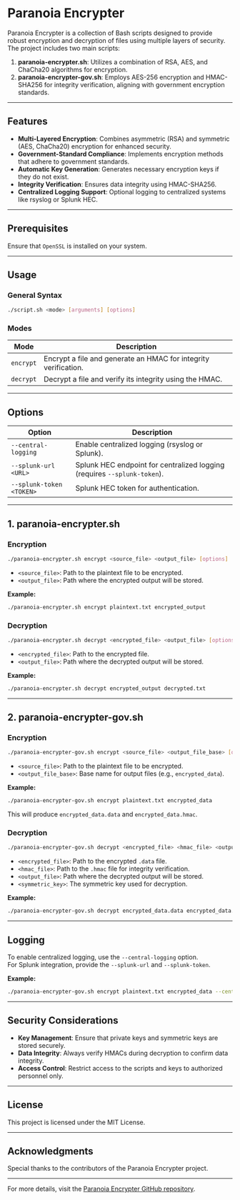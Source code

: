 # Paranoia Encrypter

Paranoia Encrypter is a collection of Bash scripts designed to provide robust encryption and decryption of files using multiple layers of security.  
The project includes two main scripts:

1. **paranoia-encrypter.sh**: Utilizes a combination of RSA, AES, and ChaCha20 algorithms for encryption.
2. **paranoia-encrypter-gov.sh**: Employs AES-256 encryption and HMAC-SHA256 for integrity verification, aligning with government encryption standards.

---

## Features

- **Multi-Layered Encryption**: Combines asymmetric (RSA) and symmetric (AES, ChaCha20) encryption for enhanced security.
- **Government-Standard Compliance**: Implements encryption methods that adhere to government standards.
- **Automatic Key Generation**: Generates necessary encryption keys if they do not exist.
- **Integrity Verification**: Ensures data integrity using HMAC-SHA256.
- **Centralized Logging Support**: Optional logging to centralized systems like rsyslog or Splunk HEC.

---

## Prerequisites

Ensure that `OpenSSL` is installed on your system.

---

## Usage

### General Syntax

```bash
./script.sh <mode> [arguments] [options]
```

### Modes

| **Mode**    | **Description**                                                |
|-------------|----------------------------------------------------------------|
| `encrypt`   | Encrypt a file and generate an HMAC for integrity verification. |
| `decrypt`   | Decrypt a file and verify its integrity using the HMAC.         |

---

## Options

| **Option**             | **Description**                                                      |
|------------------------|----------------------------------------------------------------------|
| `--central-logging`     | Enable centralized logging (rsyslog or Splunk).                     |
| `--splunk-url <URL>`    | Splunk HEC endpoint for centralized logging (requires `--splunk-token`). |
| `--splunk-token <TOKEN>`| Splunk HEC token for authentication.                                |

---

## 1. paranoia-encrypter.sh

### Encryption

```bash
./paranoia-encrypter.sh encrypt <source_file> <output_file> [options]
```

- `<source_file>`: Path to the plaintext file to be encrypted.
- `<output_file>`: Path where the encrypted output will be stored.

**Example:**

```bash
./paranoia-encrypter.sh encrypt plaintext.txt encrypted_output
```

### Decryption

```bash
./paranoia-encrypter.sh decrypt <encrypted_file> <output_file> [options]
```

- `<encrypted_file>`: Path to the encrypted file.
- `<output_file>`: Path where the decrypted output will be stored.

**Example:**

```bash
./paranoia-encrypter.sh decrypt encrypted_output decrypted.txt
```

---

## 2. paranoia-encrypter-gov.sh

### Encryption

```bash
./paranoia-encrypter-gov.sh encrypt <source_file> <output_file_base> [options]
```

- `<source_file>`: Path to the plaintext file to be encrypted.
- `<output_file_base>`: Base name for output files (e.g., `encrypted_data`).

**Example:**

```bash
./paranoia-encrypter-gov.sh encrypt plaintext.txt encrypted_data
```

This will produce `encrypted_data.data` and `encrypted_data.hmac`.

### Decryption

```bash
./paranoia-encrypter-gov.sh decrypt <encrypted_file> <hmac_file> <output_file> <symmetric_key> [options]
```

- `<encrypted_file>`: Path to the encrypted `.data` file.
- `<hmac_file>`: Path to the `.hmac` file for integrity verification.
- `<output_file>`: Path where the decrypted output will be stored.
- `<symmetric_key>`: The symmetric key used for decryption.

**Example:**

```bash
./paranoia-encrypter-gov.sh decrypt encrypted_data.data encrypted_data.hmac decrypted.txt your-symmetric-key
```

---

## Logging

To enable centralized logging, use the `--central-logging` option.  
For Splunk integration, provide the `--splunk-url` and `--splunk-token`.

**Example:**

```bash
./paranoia-encrypter-gov.sh encrypt plaintext.txt encrypted_data --central-logging --splunk-url "https://splunk-hec-url:8088" --splunk-token "your-token"
```

---

## Security Considerations

- **Key Management**: Ensure that private keys and symmetric keys are stored securely.
- **Data Integrity**: Always verify HMACs during decryption to confirm data integrity.
- **Access Control**: Restrict access to the scripts and keys to authorized personnel only.

---

## License

This project is licensed under the MIT License.

---

## Acknowledgments

Special thanks to the contributors of the Paranoia Encrypter project.

---

For more details, visit the [Paranoia Encrypter GitHub repository](https://github.com/un1x01d/paranoid-encrypter).

